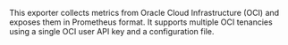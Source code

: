 This exporter collects metrics from Oracle Cloud Infrastructure (OCI) and exposes them in Prometheus format.
It supports multiple OCI tenancies using a single OCI user API key and a configuration file.
